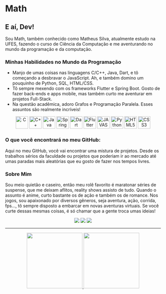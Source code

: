 #  Math

## E aí, Dev!
Sou Math, também conhecido como Matheus Silva, atualmente estudo na UFES, fazendo o curso de Ciência da Computação e me aventurando no mundo da programação e da computação.

### Minhas Habilidades no Mundo da Programação
- Manjo de umas coisas nas linguagens C/C++, Java, Dart, e tô começando a desbravar o JavaScript. Ah, e também domino um pouquinho de Python, SQL, HTML/CSS.
- Tô sempre mexendo com os frameworks Flutter e Spring Boot. Gosto de fazer back-ends e apps mobile, mas também curto me aventurar em projetos Full-Stack.
- Na questão acadêmica, adoro Grafos e Programação Paralela. Esses assuntos são realmente incríveis!

<p align="center">
<img width="40px" src="https://cdn.jsdelivr.net/gh/devicons/devicon@latest/icons/c/c-original.svg" title = "C"/>
<img width="40px" src="https://cdn.jsdelivr.net/gh/devicons/devicon@latest/icons/cplusplus/cplusplus-original.svg" title = "C++"/>
<img width="40px" src="https://cdn.jsdelivr.net/gh/devicons/devicon@latest/icons/java/java-original-wordmark.svg" title = "Java"/>
<img width="40px" src="https://cdn.jsdelivr.net/gh/devicons/devicon@latest/icons/spring/spring-original.svg" title = "Spring Boot"/>
<img width="40px" src="https://cdn.jsdelivr.net/gh/devicons/devicon@latest/icons/dart/dart-original.svg"  title = "Dart"/>
<img width="40px" src="https://cdn.jsdelivr.net/gh/devicons/devicon@latest/icons/flutter/flutter-original.svg"   title = "Flutter"/>
<img width="40px" src="https://cdn.jsdelivr.net/gh/devicons/devicon/icons/javascript/javascript-original.svg" title = "JAVASCRIPT"/>
<img width="40px" src="https://cdn.jsdelivr.net/gh/devicons/devicon@latest/icons/python/python-original.svg"  title = "Python"/>
<img width="40px" src="https://cdn.jsdelivr.net/gh/devicons/devicon/icons/html5/html5-original-wordmark.svg" title = "HTML5"/>
<img width="40px" src="https://cdn.jsdelivr.net/gh/devicons/devicon/icons/css3/css3-original-wordmark.svg" title = "CSS3"/>
</p>

### O que você encontrará no meu GitHub:
Aqui no meu GitHub, você vai encontrar uma mistura de projetos. Desde os trabalhos sérios da faculdade ou projetos que poderiam ir ao mercado até umas paradas mais aleatórias que eu gosto de fazer nos tempos livres.

### Sobre Mim
Sou meio quietão e caseiro, então meu rolê favorito é maratonar séries de suspense, que me deixam aflitos, reality shows assisto de tudo. Quando o assunto é anime, curto bastante os de ação e também os de romance. Nos jogos, sou apaixonado por diversos gêneros, seja aventura, ação, corrida, fps..., tô sempre disposto a embarcar em novas aventuras virtuais. Se você curte dessas mesmas coisas, é só chamar que a gente troca umas ideias!



<div align="center">
  <a href="https://www.instagram.com/math_scruz/" target="_blank"><img loading="lazy" src="https://img.shields.io/badge/-Instagram-%23E4405F?style=for-the-badge&logo=instagram&logoColor=white" target="_blank"></a>
  <a href = "mailto:scruz.math@gmail.com"><img loading="lazy" src="https://img.shields.io/badge/Gmail-D14836?style=for-the-badge&logo=gmail&logoColor=white" target="_blank"></a>
  <a href="https://www.linkedin.com/in/sc-math/" target="_blank"><img loading="lazy" src="https://img.shields.io/badge/-LinkedIn-%230077B5?style=for-the-badge&logo=linkedin&logoColor=white" target="_blank"></a>   

<!--  
<a href="https://www.youtube.com/seu-canal-youtube-aqui" target="_blank"><img loading="lazy" src="https://img.shields.io/badge/YouTube-FF0000?style=for-the-badge&logo=youtube&logoColor=white" target="_blank"></a>
<a href="https://www.twitch.tv/seu-usuário-aqui" target="_blank"><img loading="lazy" src="https://img.shields.io/badge/Twitch-9146FF?style=for-the-badge&logo=twitch&logoColor=white" target="_blank"></a>
-->
</div>

<!--
---

<p align="center">
  <img height="100em" src="https://github-readme-stats.vercel.app/api/pin/?username=sc-math&repo=site&theme=catppuccin_mocha"/>
</p>
-->
---

<p align="center">
<a href="https://github.com/jeniblodev">
  <img height="180em" src="https://github-readme-stats.vercel.app/api/top-langs/?username=sc-math&theme=catppuccin_mocha&layout=compact&langs_count=8"/>
  <img height="180em" src="https://github-readme-stats.vercel.app/api?username=sc-math&show_icons=true&theme=catppuccin_mocha&include_all_commits=true&count_private=true"/>
</a>
</p>
